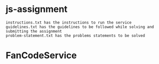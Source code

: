 # js-assignment
````
instructions.txt has the instructions to run the service
guidelines.txt has the guidelines to be followed while solving and submitting the assignment
problem-statement.txt has the problems statements to be solved
````
# FanCodeService

